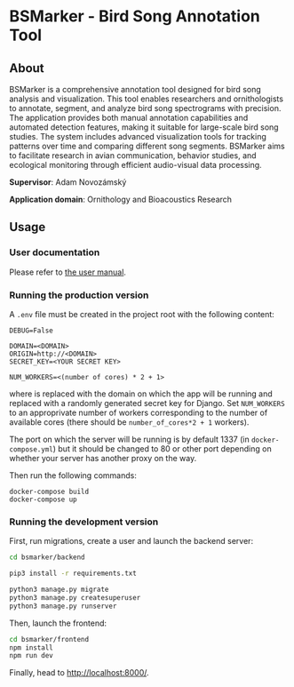 # BSMarker - Bird Song Annotation Tool

## About

BSMarker is a comprehensive annotation tool designed for bird song analysis and visualization. This tool enables researchers and ornithologists to annotate, segment, and analyze bird song spectrograms with precision. The application provides both manual annotation capabilities and automated detection features, making it suitable for large-scale bird song studies. The system includes advanced visualization tools for tracking patterns over time and comparing different song segments. BSMarker aims to facilitate research in avian communication, behavior studies, and ecological monitoring through efficient audio-visual data processing.

**Supervisor**: Adam Novozámský

**Application domain**: Ornithology and Bioacoustics Research

## Usage
### User documentation
Please refer to [the user manual](docs/manual.md).

### Running the production version
A `.env` file must be created in the project root with the following content:
```
DEBUG=False

DOMAIN=<DOMAIN>
ORIGIN=http://<DOMAIN>
SECRET_KEY=<YOUR SECRET KEY>

NUM_WORKERS=<(number of cores) * 2 + 1>
```
where <DOMAIN> is replaced with the domain on which the app will be running and <YOUR SECRET KEY> replaced with a randomly generated secret key for Django. Set `NUM_WORKERS` to an approprivate number of workers corresponding to the number of available cores (there should be `number_of_cores*2 + 1` workers).

The port on which the server will be running is by default 1337 (in `docker-compose.yml`) but it should be changed to 80 or other port depending on whether your server has another proxy on the way.

Then run the following commands:
```
docker-compose build
docker-compose up
```

### Running the development version

First, run migrations, create a user and launch the backend server:
```sh
cd bsmarker/backend

pip3 install -r requirements.txt

python3 manage.py migrate
python3 manage.py createsuperuser
python3 manage.py runserver
```
Then, launch the frontend:
```sh
cd bsmarker/frontend
npm install
npm run dev
```

Finally, head to [http://localhost:8000/](http://localhost:8000).
